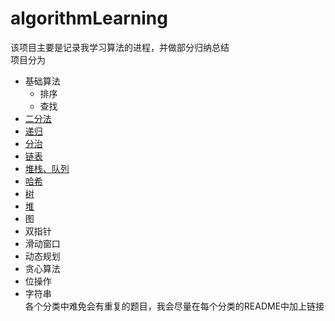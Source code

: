 # algorithmLearning
该项目主要是记录我学习算法的进程，并做部分归纳总结  
项目分为
* 基础算法
  * 排序
  * 查找
 * [二分法](src/main/java/binarysearch/README.MD)
 * [递归](/src/main/java/recusion/README.MD)
 * [分治](/src/main/java/dc/README.MD)
 * [链表](/src/main/java/linklist/README.MD)
 * [堆栈、队列](/src/main/java/stackandqueue/README.MD)
 * [哈希](/src/main/java/hash/README.MD)
 * [树](/src/main/java/tree/README.MD)
 * [堆](/src/main/java/heap/README.MD)
 * 图
 * 双指针
 * 滑动窗口
 * 动态规划
 * 贪心算法
 * 位操作
 * 字符串  
 各个分类中难免会有重复的题目，我会尽量在每个分类的README中加上链接